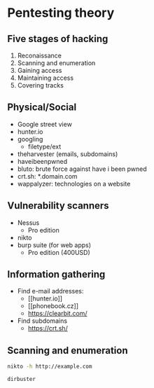 # Pentesting theory

## Five stages of hacking

1.  Reconaissance
2.  Scanning and enumeration
3.  Gaining access
4.  Maintaining access
5.  Covering tracks

## Physical/Social

- Google street view
- hunter.io
- googling
    - filetype/ext
- theharvester (emails, subdomains)
- haveibeenpwned
- bluto: brute force against have i been pwned
- crt.sh: *.domain.com
- wappalyzer: technologies on a website

## Vulnerability scanners

- Nessus
    - Pro edition
- nikto
- burp suite (for web apps)
    - Pro edition (400USD)

## Information gathering

- Find e-mail addresses:
	- [[hunter.io]]
	- [[phonebook.cz]]
	- https://clearbit.com/
- Find subdomains
	- https://crt.sh/

## Scanning and enumeration

```bash
nikto -h http://example.com
```

```bash
dirbuster 
```
